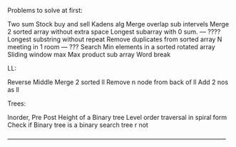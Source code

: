 Problems to solve at first:

Two sum
Stock buy and sell
Kadens alg
Merge overlap sub intervels
Merge 2 sorted array without extra space
Longest subarray with 0 sum.  — ????
Longest substring without repeat
Remove duplicates from sorted array
N meeting in 1 room — ???
Search Min elements in a sorted rotated array
Sliding window max
Max product sub array
Word break


LL:

Reverse 
Middle
Merge 2 sorted ll
Remove n node from back of ll
Add 2 nos as ll


Trees:

Inorder,
Pre
Post
Height of a Binary tree
Level order traversal in spiral form
Check if Binary tree is a binary search tree r not

———————————————————————————————————
